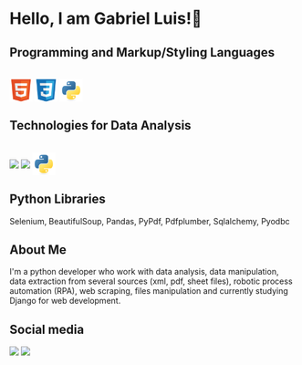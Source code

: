 # Hello, I am Gabriel Luis!👋

## Programming and Markup/Styling Languages
<div style="display: inline_block"><br>
  <img align="center" width="40" src="https://raw.githubusercontent.com/devicons/devicon/master/icons/html5/html5-original.svg">
  <img align="center" width="40" src="https://raw.githubusercontent.com/devicons/devicon/master/icons/css3/css3-original.svg">
  <img align="center" width="40" src="https://raw.githubusercontent.com/devicons/devicon/master/icons/python/python-original.svg">
</div>

## Technologies for Data Analysis
<div style="display: inline_block"><br>
  <img align="center" width="35" src="https://github.com/microsoft/PowerBI-Icons/blob/main/SVG/Power-BI.svg">
  <img align="center" width="50" src="https://agail.com.br/wp-content/uploads/2020/12/pdi.png">
  <img align="center" width="40" src="https://raw.githubusercontent.com/devicons/devicon/master/icons/python/python-original.svg">
</div>

## Python Libraries
<p>Selenium, BeautifulSoup, Pandas, PyPdf, Pdfplumber, Sqlalchemy, Pyodbc</p>

## About Me
<p>I'm a python developer who work with data analysis, data manipulation, data extraction from several sources (xml, pdf, sheet files), robotic process automation (RPA), web scraping, files manipulation and currently studying Django for web development.</p>

## Social media
<div> 
  <a href="https://instagram.com/gabrieluis.dev" target="_blank"><img src="https://img.shields.io/badge/-Instagram-%23E4405F?style=for-the-badge&logo=instagram&logoColor=white" target="_blank"></a>
  <a href="https://www.linkedin.com/in/gl-dev" target="_blank"><img src="https://img.shields.io/badge/-LinkedIn-%230077B5?style=for-the-badge&logo=linkedin&logoColor=white" target="_blank"></a> 
</div>

